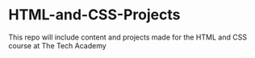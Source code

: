 # HTML-and-CSS-Projects
This repo will include content and projects made for the HTML and CSS course at The Tech Academy
